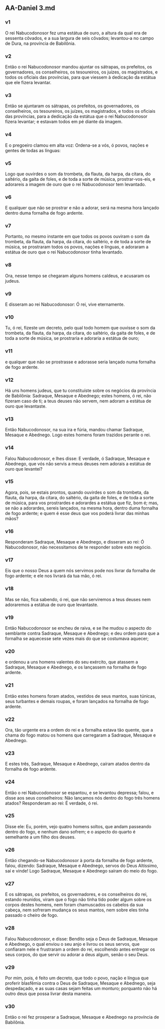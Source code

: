 ## AA-Daniel 3.md
### v1
 O rei Nabucodonosor fez uma estátua de ouro, a altura da qual era de sessenta côvados, e a sua largura de seis côvados; levantou-a no campo de Dura, na província de Babilônia.
### v2
 Então o rei Nabucodonosor mandou ajuntar os sátrapas, os prefeitos, os governadores, os conselheiros, os tesoureiros, os juízes, os magistrados, e todos os oficiais das províncias, para que viessem à dedicação da estátua que ele fizera levantar.
### v3
 Então se ajuntaram os sátrapas, os prefeitos, os governadores, os conselheiros, os tesoureiros, os juízes, os magistrados, e todos os oficiais das províncias, para a dedicação da estátua que o rei Nabucodonosor fizera levantar; e estavam todos em pé diante da imagem.
### v4
 E o pregoeiro clamou em alta voz: Ordena-se a vós, ó povos, nações e gentes de todas as línguas:
### v5
 Logo que ouvirdes o som da trombeta, da flauta, da harpa, da cítara, do saltério, da gaita de foles, e de toda a sorte de música, prostrar-vos-eis, e adorareis a imagem de ouro que o rei Nabucodonosor tem levantado.
### v6
 E qualquer que não se prostrar e não a adorar, será na mesma hora lançado dentro duma fornalha de fogo ardente.
### v7
 Portanto, no mesmo instante em que todos os povos ouviram o som da trombeta, da flauta, da harpa, da cítara, do saltério, e de toda a sorte de música, se prostraram todos os povos, nações e línguas, e adoraram a estátua de ouro que o rei Nabucodonosor tinha levantado.
### v8
 Ora, nesse tempo se chegaram alguns homens caldeus, e acusaram os judeus.
### v9
 E disseram ao rei Nabucodonosor: Ó rei, vive eternamente.
### v10
 Tu, ó rei, fizeste um decreto, pelo qual todo homem que ouvisse o som da trombeta, da flauta, da harpa, da cítara, do saltério, da gaita de foles, e de toda a sorte de música, se prostraria e adoraria a estátua de ouro;
### v11
 e qualquer que não se prostrasse e adorasse seria lançado numa fornalha de fogo ardente.
### v12
 Há uns homens judeus, que tu constituíste sobre os negócios da província de Babilônia: Sadraque, Mesaque e Abednego; estes homens, ó rei, não fizeram caso de ti; a teus deuses não servem, nem adoram a estátua de ouro que levantaste.
### v13
 Então Nabucodonosor, na sua ira e fúria, mandou chamar Sadraque, Mesaque e Abednego. Logo estes homens foram trazidos perante o rei.
### v14
 Falou Nabucodonosor, e lhes disse: E verdade, ó Sadraque, Mesaque e Abednego, que vós não servis a meus deuses nem adorais a estátua de ouro que levantei?
### v15
 Agora, pois, se estais prontos, quando ouvirdes o som da trombeta, da flauta, da harpa, da cítara, do saltério, da gaita de foles, e de toda a sorte de música, para vos prostrardes e adorardes a estátua que fiz, bom é; mas, se não a adorardes, sereis lançados, na mesma hora, dentro duma fornalha de fogo ardente; e quem é esse deus que vos poderá livrar das minhas mãos?
### v16
 Responderam Sadraque, Mesaque e Abednego, e disseram ao rei: Ó Nabucodonosor, não necessitamos de te responder sobre este negócio.
### v17
 Eis que o nosso Deus a quem nós servimos pode nos livrar da fornalha de fogo ardente; e ele nos livrará da tua mão, ó rei.
### v18
 Mas se não, fica sabendo, ó rei, que não serviremos a teus deuses nem adoraremos a estátua de ouro que levantaste.
### v19
 Então Nabucodonosor se encheu de raiva, e se lhe mudou o aspecto do semblante contra Sadraque, Mesaque e Abednego; e deu ordem para que a fornalha se aquecesse sete vezes mais do que se costumava aquecer;
### v20
 e ordenou a uns homens valentes do seu exército, que atassem a Sadraque, Mesaque e Abednego, e os lançassem na fornalha de fogo ardente.
### v21
 Então estes homens foram atados, vestidos de seus mantos, suas túnicas, seus turbantes e demais roupas, e foram lançados na fornalha de fogo ardente.
### v22
 Ora, tão urgente era a ordem do rei e a fornalha estava tão quente, que a chama do fogo matou os homens que carregaram a Sadraque, Mesaque e Abednego.
### v23
 E estes três, Sadraque, Mesaque e Abednego, caíram atados dentro da fornalha de fogo ardente.
### v24
 Então o rei Nabucodonosor se espantou, e se levantou depressa; falou, e disse aos seus conselheiros: Não lançamos nós dentro do fogo três homens atados? Responderam ao rei: É verdade, ó rei.
### v25
 Disse ele: Eu, porém, vejo quatro homens soltos, que andam passeando dentro do fogo, e nenhum dano sofrem; e o aspecto do quarto é semelhante a um filho dos deuses.
### v26
 Então chegando-se Nabucodonosor à porta da fornalha de fogo ardente, falou, dizendo: Sadraque, Mesaque e Abednego, servos do Deus Altíssimo, saí e vinde! Logo Sadraque, Mesaque e Abednego saíram do meio do fogo.
### v27
 E os sátrapas, os prefeitos, os governadores, e os conselheiros do rei, estando reunidos, viram que o fogo não tinha tido poder algum sobre os corpos destes homens, nem foram chamuscados os cabelos da sua cabeça, nem sofreram mudança os seus mantos, nem sobre eles tinha passado o cheiro de fogo.
### v28
 Falou Nabucodonosor, e disse: Bendito seja o Deus de Sadraque, Mesaque e Abednego, o qual enviou o seu anjo e livrou os seus servos, que confiaram nele e frustraram a ordem do rei, escolhendo antes entregar os seus corpos, do que servir ou adorar a deus algum, senão o seu Deus.
### v29
 Por mim, pois, é feito um decreto, que todo o povo, nação e língua que proferir blasfêmia contra o Deus de Sadraque, Mesaque e Abednego, seja despedaçado, e as suas casas sejam feitas um monturo; porquanto não há outro deus que possa livrar desta maneira.
### v30
 Então o rei fez prosperar a Sadraque, Mesaque e Abednego na província de Babilônia.
